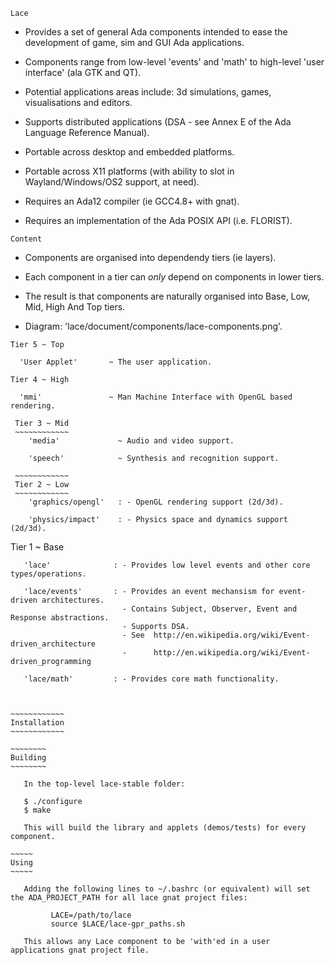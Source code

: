 ~~~~
Lace
~~~~

   - Provides a set of general Ada components intended to ease the development of game, sim and GUI Ada applications.
   
   - Components range from low-level 'events' and 'math' to high-level 'user interface' (ala GTK and QT).
   - Potential applications areas include: 3d simulations, games, visualisations and editors.

   - Supports distributed applications (DSA - see Annex E of the Ada Language Reference Manual).

   - Portable across desktop and embedded platforms.
   - Portable across X11 platforms (with ability to slot in Wayland/Windows/OS2 support, at need).

   - Requires an Ada12 compiler (ie GCC4.8+ with gnat).
   - Requires an implementation of the Ada POSIX API (i.e. FLORIST).


~~~~~~~
Content
~~~~~~~

   - Components are organised into dependendy tiers (ie layers).
   - Each component in a tier can *only* depend on components in lower tiers.
   - The result is that components are naturally organised into Base, Low, Mid, High And Top tiers.

   - Diagram: 'lace/document/components/lace-components.png'.

   ~~~~~~~~~~~~
   Tier 5 ~ Top
   ~~~~~~~~~~~~
      'User Applet'       ~ The user application.

   ~~~~~~~~~~~~~
   Tier 4 ~ High
   ~~~~~~~~~~~~~
      'mmi'               ~ Man Machine Interface with OpenGL based rendering.

  ~~~~~~~~~~~~~
   Tier 3 ~ Mid
   ~~~~~~~~~~~~
      'media'             ~ Audio and video support.
      
      'speech'            ~ Synthesis and recognition support.

   ~~~~~~~~~~~~
   Tier 2 ~ Low
   ~~~~~~~~~~~~
      'graphics/opengl'   : - OpenGL rendering support (2d/3d).
      
      'physics/impact'    : - Physics space and dynamics support (2d/3d).

   ~~~~~~~~~~~~~
   Tier 1 ~ Base
   ~~~~~~~~~~~~~
      'lace'              : - Provides low level events and other core types/operations.
    
      'lace/events'       : - Provides an event mechansism for event-driven architectures.
                            - Contains Subject, Observer, Event and Response abstractions.
                            - Supports DSA.
                            - See  http://en.wikipedia.org/wiki/Event-driven_architecture
                            -      http://en.wikipedia.org/wiki/Event-driven_programming
    
      'lace/math'         : - Provides core math functionality.
    
    
   
~~~~~~~~~~~~
Installation
~~~~~~~~~~~~

   ~~~~~~~~
   Building
   ~~~~~~~~

      In the top-level lace-stable folder:
   
      $ ./configure
      $ make
   
      This will build the library and applets (demos/tests) for every component.
   
   ~~~~~
   Using 
   ~~~~~

      Adding the following lines to ~/.bashrc (or equivalent) will set the ADA_PROJECT_PATH for all lace gnat project files:

            LACE=/path/to/lace
            source $LACE/lace-gpr_paths.sh

      This allows any Lace component to be 'with'ed in a user applications gnat project file.
